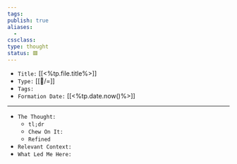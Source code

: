 ```yaml
---
tags:
publish: true
aliases:
  - 
cssclass: 
type: thought
status: 🟥️
---
```


- `Title:` [[<%tp.file.title%>]]
- `Type:` [[🌲️/=]]
- `Tags:` 
- `Formation Date:` [[<%tp.date.now()%>]]

---

- `The Thought:`
	- `tl;dr`
	- `Chew On It:`
	- `Refined`
- `Relevant Context:`
- `What Led Me Here:`